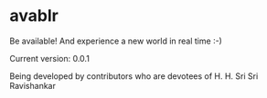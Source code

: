 avablr
======

Be available! And experience a new world in real time :-)

Current version: 0.0.1

Being developed by contributors who are devotees of H. H. Sri Sri Ravishankar
